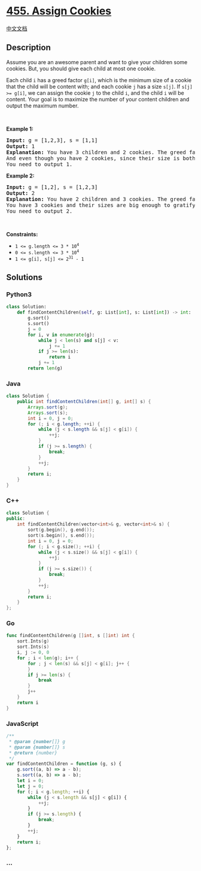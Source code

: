 # [455. Assign Cookies](https://leetcode.com/problems/assign-cookies)

[中文文档](/solution/0400-0499/0455.Assign%20Cookies/README.md)

## Description

<p>Assume you are an awesome parent and want to give your children some cookies. But, you should give each child at most one cookie.</p>

<p>Each child <code>i</code> has a greed factor <code>g[i]</code>, which is the minimum size of a cookie that the child will be content with; and each cookie <code>j</code> has a size <code>s[j]</code>. If <code>s[j] &gt;= g[i]</code>, we can assign the cookie <code>j</code> to the child <code>i</code>, and the child <code>i</code> will be content. Your goal is to maximize the number of your content children and output the maximum number.</p>

<p>&nbsp;</p>
<p><strong class="example">Example 1:</strong></p>

<pre>
<strong>Input:</strong> g = [1,2,3], s = [1,1]
<strong>Output:</strong> 1
<strong>Explanation:</strong> You have 3 children and 2 cookies. The greed factors of 3 children are 1, 2, 3. 
And even though you have 2 cookies, since their size is both 1, you could only make the child whose greed factor is 1 content.
You need to output 1.
</pre>

<p><strong class="example">Example 2:</strong></p>

<pre>
<strong>Input:</strong> g = [1,2], s = [1,2,3]
<strong>Output:</strong> 2
<strong>Explanation:</strong> You have 2 children and 3 cookies. The greed factors of 2 children are 1, 2. 
You have 3 cookies and their sizes are big enough to gratify all of the children, 
You need to output 2.
</pre>

<p>&nbsp;</p>
<p><strong>Constraints:</strong></p>

<ul>
	<li><code>1 &lt;= g.length &lt;= 3 * 10<sup>4</sup></code></li>
	<li><code>0 &lt;= s.length &lt;= 3 * 10<sup>4</sup></code></li>
	<li><code>1 &lt;= g[i], s[j] &lt;= 2<sup>31</sup> - 1</code></li>
</ul>

## Solutions

<!-- tabs:start -->

### **Python3**

```python
class Solution:
    def findContentChildren(self, g: List[int], s: List[int]) -> int:
        g.sort()
        s.sort()
        j = 0
        for i, v in enumerate(g):
            while j < len(s) and s[j] < v:
                j += 1
            if j >= len(s):
                return i
            j += 1
        return len(g)
```

### **Java**

```java
class Solution {
    public int findContentChildren(int[] g, int[] s) {
        Arrays.sort(g);
        Arrays.sort(s);
        int i = 0, j = 0;
        for (; i < g.length; ++i) {
            while (j < s.length && s[j] < g[i]) {
                ++j;
            }
            if (j >= s.length) {
                break;
            }
            ++j;
        }
        return i;
    }
}
```

### **C++**

```cpp
class Solution {
public:
    int findContentChildren(vector<int>& g, vector<int>& s) {
        sort(g.begin(), g.end());
        sort(s.begin(), s.end());
        int i = 0, j = 0;
        for (; i < g.size(); ++i) {
            while (j < s.size() && s[j] < g[i]) {
                ++j;
            }
            if (j >= s.size()) {
                break;
            }
            ++j;
        }
        return i;
    }
};
```

### **Go**

```go
func findContentChildren(g []int, s []int) int {
	sort.Ints(g)
	sort.Ints(s)
	i, j := 0, 0
	for ; i < len(g); i++ {
		for ; j < len(s) && s[j] < g[i]; j++ {
		}
		if j >= len(s) {
			break
		}
		j++
	}
	return i
}
```

### **JavaScript**

```js
/**
 * @param {number[]} g
 * @param {number[]} s
 * @return {number}
 */
var findContentChildren = function (g, s) {
    g.sort((a, b) => a - b);
    s.sort((a, b) => a - b);
    let i = 0;
    let j = 0;
    for (; i < g.length; ++i) {
        while (j < s.length && s[j] < g[i]) {
            ++j;
        }
        if (j >= s.length) {
            break;
        }
        ++j;
    }
    return i;
};
```

### **...**

```

```

<!-- tabs:end -->
